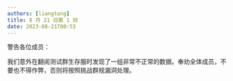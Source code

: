 ```yaml
---
authors: [liangtong]
title: 8 月 21 日第 1 则
date: 2023-08-21T00:53
---
```


警告各位成员：

我们意外在翻阅测试群生存服时发现了一组非常不正常的数据。奉劝全体成员，不要也不得作弊，否则将按照挑战群规漏洞处理。
